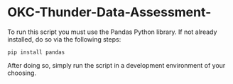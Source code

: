 # OKC-Thunder-Data-Assessment-

To run this script you must use the Pandas Python library. 
If not already installed, do so via the following steps:

`pip install pandas`

After doing so, simply run the script in a development environment of your choosing. 
